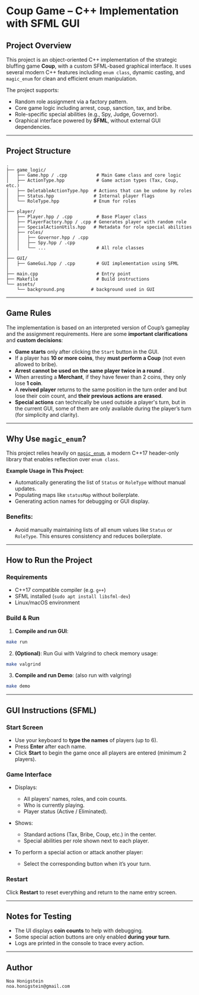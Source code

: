 

#  Coup Game – C++ Implementation with SFML GUI

##  Project Overview

This project is an object-oriented C++ implementation of the strategic bluffing game **Coup**, with a custom SFML-based graphical interface. It uses several modern C++ features including `enum class`, dynamic casting, and `magic_enum` for clean and efficient enum manipulation.

The project supports:

* Random role assignment via a factory pattern.
* Core game logic including arrest, coup, sanction, tax, and bribe.
* Role-specific special abilities (e.g., Spy, Judge, Governor).
* Graphical interface powered by **SFML**, without external GUI dependencies.

---

##  Project Structure

```
.
├── game_logic/
│   ├── Game.hpp / .cpp           # Main Game class and core logic
│   ├── ActionType.hpp            # Game action types (Tax, Coup, etc.)
│   ├── DeletableActionType.hpp  # Actions that can be undone by roles
│   ├── Status.hpp               # Internal player flags
│   └── RoleType.hpp             # Enum for roles
│
├── player/
│   ├── Player.hpp / .cpp         # Base Player class
│   ├── PlayerFactory.hpp / .cpp # Generates player with random role
│   ├── SpecialActionUtils.hpp   # Metadata for role special abilities
│   ├── roles/
│   │   ├── Governor.hpp / .cpp
│   │   ├── Spy.hpp / .cpp
│   │   └── ...                   # All role classes
│
├── GUI/
│   ├── GameGui.hpp / .cpp        # GUI implementation using SFML
│
├── main.cpp                      # Entry point
├── Makefile                      # Build instructions
└── assets/
    └── background.png          # background used in GUI
```

---

##  Game Rules 

The implementation is based on an interpreted version of Coup’s gameplay and the assignment requirements. Here are some **important clarifications** and **custom decisions**:

*  **Game starts** only after clicking the `Start` button in the GUI.
*  If a player has **10 or more coins**, they **must perform a Coup** (not even allowed to bribe).
*  **Arrest cannot be used on the same player twice in a round** .
*  When arresting a **Merchant**, if they have fewer than 2 coins, they only lose **1 coin**.
*  A **revived player** returns to the same position in the turn order and but lose their coin count,
  and **their previous actions are erased**.
*  **Special actions** can technically be used outside a player's turn,
  but in the current GUI, some of them are only available during the player’s turn (for simplicity and clarity).

---

##  Why Use `magic_enum`?

This project relies heavily on [`magic_enum`](https://github.com/Neargye/magic_enum), a modern C++17 header-only library that enables reflection over `enum class`.

**Example Usage in This Project**:

* Automatically generating the list of `Status` or `RoleType` without manual updates.
* Populating maps like `statusMap` without boilerplate.
* Generating action names for debugging or GUI display.

###  Benefits:

* Avoid manually maintaining lists of all enum values like `Status` or `RoleType`. This ensures consistency and reduces boilerplate.

---

##  How to Run the Project

###  Requirements

* C++17 compatible compiler (e.g. `g++`)
* SFML installed (`sudo apt install libsfml-dev`)
* Linux/macOS environment

###  Build & Run

1. **Compile and run GUI**:

```bash
make run
```

2. **(Optional)**: Run Gui with Valgrind to check memory usage:

```bash
make valgrind
```
3. **Compile and run Demo**: (also run with valgring)

```bash
make demo
```

---

##  GUI Instructions (SFML)

###  Start Screen

* Use your keyboard to **type the names** of players (up to 6).
* Press **Enter** after each name.
* Click **Start** to begin the game once all players are entered (minimum 2 players).

###  Game Interface

* Displays:

  * All players' names, roles, and coin counts.
  * Who is currently playing.
  * Player status (Active / Eliminated).
* Shows:

  * Standard actions (Tax, Bribe, Coup, etc.) in the center.
  * Special abilities per role shown next to each player.
* To perform a special action or attack another player:

  * Select the corresponding button when it’s your turn.

###  Restart

Click **Restart** to reset everything and return to the name entry screen.

---

## Notes for Testing

* The UI displays **coin counts** to help with debugging.
* Some special action buttons are only enabled **during your turn**.
* Logs are printed in the console to trace every action.


---

##  Author
    Noa Honigstein
    noa.honigstein@gmail.com

